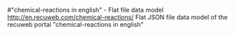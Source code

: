 #"chemical-reactions in english" - Flat file data model
http://en.recuweb.com/chemical-reactions/
Flat JSON file data model of the recuweb portal "chemical-reactions in english"
